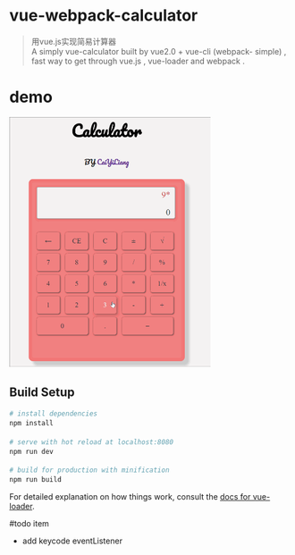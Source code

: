 # vue-webpack-calculator

> 用vue.js实现简易计算器<br>
>A simply vue-calculator built by vue2.0 + vue-cli (webpack- simple) ,<br> fast way to get through vue.js , vue-loader and webpack .

# demo
<img src="./calculator_vuejs.gif" alt="calculator.vuejs-demo" width="360px" height="auto">

## Build Setup

``` bash
# install dependencies
npm install

# serve with hot reload at localhost:8080
npm run dev

# build for production with minification
npm run build
```
For detailed explanation on how things work, consult the [docs for vue-loader](http://vuejs.github.io/vue-loader).

#todo item
- add keycode eventListener


